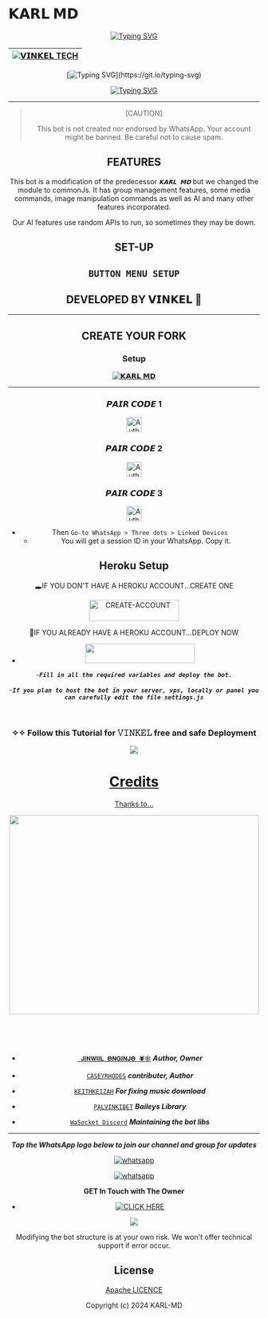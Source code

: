 # 𝗞𝗔𝗥𝗟 𝗠𝗗
<div align="center">
<a href="https://git.io/typing-svg"><img src="https://readme-typing-svg.demolab.com?font=Ribeye&size=50&pause=1000&color=F710B1&center=true&width=910&height=100&lines=I'M+𝗞𝗔𝗥𝗟 𝗠𝗗❤️;Multi+Device+Whatsapp+Bot;" alt="Typing SVG" /></a>
  

<div align="center">

| [![𝗩𝗜𝗡𝗞𝗘𝗟 TECH](https://files.catbox.moe/n7gww7.jpg?lenght=50width=50)](https://github.com/finjohns)|
|----|


[![Typing SVG](https://readme-typing-svg.herokuapp.com?font=Rockstar-ExtraBold&size=30&pause=1000&color=0000FF&center=true&vCenter=true&width=500&height=60&lines=AND+WELCOME+TO+THIS+REPO!)](https://git.io/typing-svg)

   [![Typing SVG](https://readme-typing-svg.herokuapp.com?font=Rockstar-ExtraBold&color=F33A6A&lines=FORK+AND+MAYBE+GIVE+US+A+STAR🌟)](https://git.io/typing-svg)

---

> [CAUTION]
>
> This bot is not created nor endorsed by WhatsApp. Your account might be banned. Be careful not to cause spam.



## FEATURES
This bot is a modification of the predecessor ***`𝗞𝗔𝗥𝗟 𝗠𝗗`*** but we changed the module to commonJs. It has group management features, some media commands, image manipulation commands as well as AI and many other features incorporated.

Our AI features use random APIs to run, so sometimes they may be down.

## SET-UP


## `BUTTON MENU SETUP`


## DEVELOPED BY 𝗩𝗜𝗡𝗞𝗘𝗟 🌟

---

## CREATE YOUR FORK

### Setup
<div align="center">
    <a href="https://github.com/finjohns/Karl-MD/fork">
        <img title="𝗞𝗔𝗥𝗟 𝗠𝗗" src="https://img.shields.io/badge/FORK%20Charity%20Md-3498DB?style=for-the-badge&logo=stackshare" />
    </a>
</div>


---
### 𝙋𝘼𝙄𝙍 𝘾𝙊𝘿𝙀 1
<p align="center">
<a href="https://caseypair-82ee86d1ac4f.herokuapp.com/"><img height= "30" title="Author" src="https://img.shields.io/badge/𝗦𝗘𝗦𝗦𝗜𝗢𝗡-blue?style=for-the-badge&logo=render"></a>
<p/>

 

### 𝙋𝘼𝙄𝙍 𝘾𝙊𝘿𝙀 2
<p align="center">
<a href="https://caseypair-82ee86d1ac4f.herokuapp.com/"><img height= "30" title="Author" src="https://img.shields.io/badge/𝗦𝗘𝗦𝗦𝗜𝗢𝗡-darkblue?style=for-the-badge&logo=render"></a>
<p/>  


### 𝙋𝘼𝙄𝙍 𝘾𝙊𝘿𝙀 3
<p align="center">
<a href="https://caseypair-82ee86d1ac4f.herokuapp.com/"><img height= "30" title="Author" src="https://img.shields.io/badge/𝗦𝗘𝗦𝗦𝗜𝗢𝗡-darkblue?style=for-the-badge&logo=render"></a>
<p/>  



- Then `Go-to WhatsApp > Three dots > Linked Devices`
   - You will get a session ID in your WhatsApp. Copy it.

## Heroku Setup ##


   🕳IF YOU DON'T HAVE A HEROKU ACCOUNT...CREATE ONE
   
   <a href="https://signup.heroku.com/"><img title="CREATE-ACCOUNT" src="https://img.shields.io/badge/CREATE-ACCOUNT-h?color=blue&style=for-the-badge&logo=heroku" width="180" height="43.45"/></a></p>
 


      
   💫IF YOU ALREADY HAVE A HEROKU ACCOUNT...DEPLOY NOW

  - <a align="center"><a href="https://dashboard.heroku.com/new?template=https://github.com/Finjohns/Karl-MD"> <img src="https://img.shields.io/badge/DEPLOY%20NOW-blue?style=for-the-badge&logo=heroku" width="220" height="38.45"/></a></p>
  


-***`Fill in all the required variables and deploy the bot.`***

-***`If you plan to host the bot in your server, vps, locally or panel you can carefully edit the file settings.js`***


<br>

</details>


 ### ✧✧ Follow this Tutorial for 𝚅𝙸𝙽𝙺𝙴𝙻  free and safe Deployment

  <a href="https://youtu.be/pcZHnf-_YUU?si=FXZuZlNKpqCfawhK"><img src="https://img.shields.io/badge/Tutorial-Video-ff0000?style=for-the-badge&logo=youtube&logoColor=ff000000&link=https://youtu.be/pcZHnf-_YUU?si=FXZuZlNKpqCfawhK" /><br>
     
# Credits

Thanks to...

<div align="center">


<p align="center">  
  <a href="#">   
    <img src="https://files.catbox.moe/5e0rff.jpg"width="500" height="400"/>
</p>
</br>
</br>
</br>
     
* [` 𝐉𝚰𝚴𝐖𝚰𝚰𝐋 𝚯𝚴𝐆𝚰𝚴𝐉𝚯 🕷️🕸️`](https://github.com/finjohns) ***Author, Owner***
     
* [`CASEYRHODES`](https://github.com/caseyweb) ***contributer, Author***
* [`KEITHKEIZAH`](https://github.com/caseyrhodes01) ***For fixing music download***
* [`PALVINKIBET`](https://github.com/WhiskeySockets/Baileys) ***Baileys Library***
* [`WaSocket Discord`](https://discord.gg/WeJM5FP9GG) ***Maintaining the bot libs***



---

***Tap the WhatsApp logo below to join our channel and group for updates***

<p align="center">
  <a aria-label="Join our channel for updates" href="https://whatsapp.com/channel/0029VaxZbeSDTkJwBgUb9u3N"target="_blank">
    <img alt="whatsapp" src="https://img.shields.io/badge/CHANNEL-25D366?style=for-the-badge&logo=whatsapp&logoColor=white" />
  </a>

<p align="center">
  <a aria-label="Join our channel for updates" href="https://chat.whatsapp.com/EqDVC9BGF9k86ZMHdjxY0d" target="_blank">
    <img alt="whatsapp" src="https://img.shields.io/badge/WA GROUP-25D366?style=for-the-badge&logo=whatsapp&logoColor=white" />
  </a>


**GET In Touch with The Owner**

- <a href="https://wa.me/254769365617" target="_blank">
    <img alt="CLICK HERE" src="https://img.shields.io/badge/ On WhatsApp  -25D366?style=for-the-badge&logo=whatsapp&logoColor=white" />
  </a>
<a><img src='https://i.imgur.com/LyHic3i.gif'/></a>

Modifying the bot structure is at your own risk. We won't offer technical support if error occur.


## License

[Apache LICENCE](https://github.com/finjohns/KARL-MD/blob/main/LICENSE)

Copyright (c) 2024 KARL-MD






